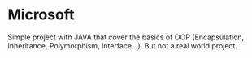 # Microsoft
Simple project with JAVA that cover the basics of OOP (Encapsulation, Inheritance, Polymorphism, Interface...).
But not a real world project.
